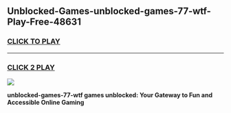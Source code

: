 
## Unblocked-Games-unblocked-games-77-wtf-Play-Free-48631
<h3>
<a href="https://premium76.site?title=unblocked-games-77-wtf&ref=18A1">CLICK TO PLAY</a></h3>
<hr>

<h3>
<a href="https://premium76.site?title=unblocked-games-77-wtf&ref=18A1">CLICK 2 PLAY</a>
  
</h3>

<a href="https://premium76.site?title=unblocked-games-77-wtf&ref=18A1"><img src="https://clearcache.store/games.png"></a>


**unblocked-games-77-wtf games unblocked: Your Gateway to Fun and Accessible Online Gaming**

